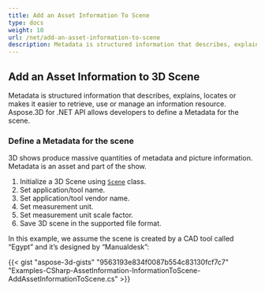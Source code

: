 ```yaml
---
title: Add an Asset Information To Scene
type: docs
weight: 10
url: /net/add-an-asset-information-to-scene
description: Metadata is structured information that describes, explains, locates or makes it easier to retrieve, use or manage an information resource. Aspose.3D for .NET API allows developers to define a Metadata for the scene.
---
```


## **Add an Asset Information to 3D Scene**
Metadata is structured information that describes, explains, locates or makes it easier to retrieve, use or manage an information resource. Aspose.3D for .NET API allows developers to define a Metadata for the scene.
### **Define a Metadata for the scene**
3D shows produce massive quantities of metadata and picture information. Metadata is an asset and part of the show.

1. Initialize a 3D Scene using [`Scene`](https://reference.aspose.com/3d/net/aspose.threed/scene) class.
1. Set application/tool name.
1. Set application/tool vendor name.
1. Set measurement unit.
1. Set measurement unit scale factor.
1. Save 3D scene in the supported file format.

In this example, we assume the scene is created by a CAD tool called “Egypt” and it’s designed by “Manualdesk”:

{{< gist "aspose-3d-gists" "9563193e834f0087b554c83130fcf7c7" "Examples-CSharp-AssetInformation-InformationToScene-AddAssetInformationToScene.cs" >}}
